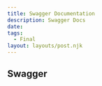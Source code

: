 ```yaml
---
title: Swagger Documentation
description: Swagger Docs
date: 
tags:
  - Final
layout: layouts/post.njk
---
```


## Swagger